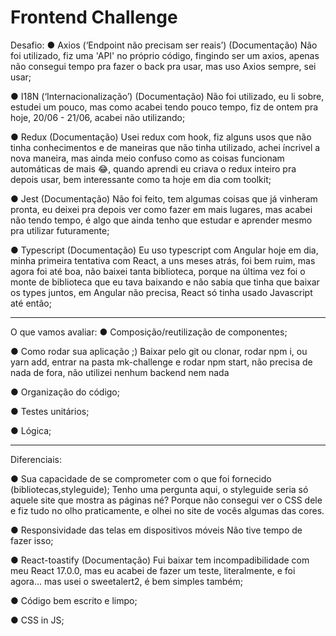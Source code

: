 # Frontend Challenge
 
Desafio: 
● Axios (‘Endpoint não precisam ser reais’) (Documentação) 
   Não foi utilizado, fiz uma 'API' no próprio código, fingindo ser um axios, apenas não consegui tempo pra fazer o back pra usar, mas uso Axios sempre, sei usar;
   
● I18N (‘Internacionalização’) (Documentação)
   Não foi utilizado, eu li sobre, estudei um pouco, mas como acabei tendo pouco tempo, fiz de ontem pra hoje, 20/06 - 21/06, acabei não utilizando;
   
● Redux (Documentação)
   Usei redux com hook, fiz alguns usos que não tinha conhecimentos e de maneiras que não tinha utilizado, achei íncrivel a nova maneira, mas ainda meio confuso como as coisas funcionam automáticas de mais 😂, quando aprendi eu criava o redux inteiro pra depois usar, bem interessante como ta hoje em dia com toolkit;
   
● Jest (Documentação)
   Não foi feito, tem algumas coisas que já vinheram pronta, eu deixei pra depois ver como fazer em mais lugares, mas acabei não tendo tempo, é algo que ainda tenho que estudar e aprender mesmo pra utilizar futuramente;
   
● Typescript (Documentação)
   Eu uso typescript com Angular hoje em dia, minha primeira tentativa com React, a uns meses atrás, foi bem ruim, mas agora foi até boa, não baixei tanta biblioteca, porque na última vez foi o monte de biblioteca que eu tava baixando e não sabia que tinha que baixar os types juntos, em Angular não precisa, React só tinha usado Javascript até então;
   
 -- --
O que vamos avaliar:
● Composição/reutilização de componentes;

● Como rodar sua aplicação ;)
   Baixar pelo git ou clonar, rodar npm i, ou yarn add, entrar na pasta mk-challenge e rodar npm start, não precisa de nada de fora, não utilizei nenhum backend nem nada
   
● Organização do código;

● Testes unitários;

● Lógica;

-- --
Diferenciais:

● Sua capacidade de se comprometer com o que foi fornecido (bibliotecas,styleguide);
   Tenho uma pergunta aqui, o styleguide seria só aquele site que mostra as páginas né? Porque não consegui ver o CSS dele e fiz tudo no olho praticamente, e olhei no site de vocês algumas das cores.
   
● Responsividade das telas em dispositivos móveis
   Não tive tempo de fazer isso;
   
● React-toastify (Documentação)
   Fui baixar tem incompadibilidade com meu React 17.0.0, mas eu acabei de fazer um teste, literalmente, e foi agora... mas usei o sweetalert2, é bem simples também;
   
● Código bem escrito e limpo;

● CSS in JS;
